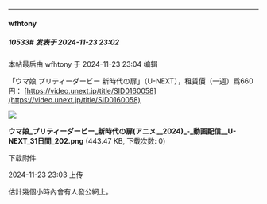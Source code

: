 ﻿
*****

####  wfhtony  
##### 10533#       发表于 2024-11-23 23:02

 本帖最后由 wfhtony 于 2024-11-23 23:04 编辑 

「ウマ娘 プリティーダービー 新時代の扉」（U-NEXT），租賃價（一週）爲660円：
[https://video.unext.jp/title/SID0160058](https://video.unext.jp/title/SID0160058)

<img src="https://img.saraba1st.com/forum/202411/23/230338ilp2uwglfk0bxxxp.png" referrerpolicy="no-referrer">

<strong>ウマ娘_プリティーダービー_新時代の扉(アニメ__2024)_-_動画配信__U-NEXT_31日間_202.png</strong> (443.47 KB, 下载次数: 0)

下载附件

2024-11-23 23:03 上传

估計幾個小時內會有人發公網上。


